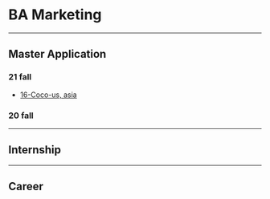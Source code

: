 # BA Marketing

------

## Master Application

### 21 fall

- [16-Coco-us, asia](grad-application/international-business-school-suzhou/marketing/16-coco-us,asia.md)

### 20 fall

------

## Internship

------

## Career

